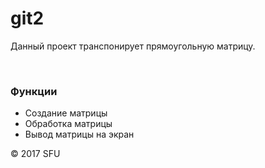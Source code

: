# git2
<p>Данный проект транспонирует прямоугольную матрицу.</p>
<br>
<h3>Функции</h3>
<ul>
 <li>Создание матрицы</li>
 <li>Обработка матрицы</li>
 <li>Вывод матрицы на экран</li>
</ul>
<p>© 2017 SFU</p>
